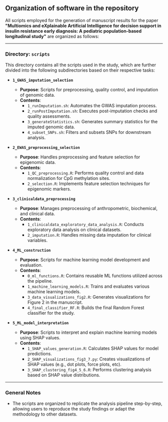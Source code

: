 
## Organization of software in the repository

All scripts employed for the generation of manuscript results for the paper **"Multiomics and eXplainable Artificial Intelligence for decision support in insulin resistance early diagnosis: A pediatric population-based longitudinal study"** are organized as follows:

---

### **Directory: `scripts`**
This directory contains all the scripts used in the study, which are further divided into the following subdirectories based on their respective tasks:

- **`1_GWAS_imputation_selection`**  
  - **Purpose**: Scripts for preprocessing, quality control, and imputation of genomic data.  
  - **Contents**:  
    - `1_runImputation.sh`: Automates the GWAS imputation process.  
    - `2_runPostImputation.sh`: Executes post-imputation checks and quality assessments.  
    - `3_generateStatistics.sh`: Generates summary statistics for the imputed genomic data.  
    - `4_subset_SNPs.sh`: Filters and subsets SNPs for downstream analysis.

- **`2_EWAS_preprocessing_selection`**  
  - **Purpose**: Handles preprocessing and feature selection for epigenomic data.  
  - **Contents**:  
    - `1_QC_preprocessing.R`: Performs quality control and data normalization for CpG methylation sites.  
    - `2_selection.R`: Implements feature selection techniques for epigenomic markers.  

- **`3_clinicaldata_preprocessing`**  
  - **Purpose**: Manages preprocessing of anthropometric, biochemical, and clinical data.  
  - **Contents**:  
    - `1_clinicaldata_exploratory_data_analysis.R`: Conducts exploratory data analysis on clinical datasets.  
    - `2_imputation.R`: Handles missing data imputation for clinical variables.  

- **`4_ML_construction`**  
  - **Purpose**: Scripts for machine learning model development and evaluation.  
  - **Contents**:  
    - `0_ml_functions.R`: Contains reusable ML functions utilized across the pipeline.  
    - `1_machine_learning_models.R`: Trains and evaluates various machine learning models.  
    - `3_data_visualizations_fig2.R`: Generates visualizations for Figure 2 in the manuscript.  
    - `4_final_classifier_RF.R`: Builds the final Random Forest classifier for the study.  

- **`5_ML_model_interpretation`**  
  - **Purpose**: Scripts to interpret and explain machine learning models using SHAP values.  
  - **Contents**:  
    - `1_SHAP_values_generation.R`: Calculates SHAP values for model predictions.  
    - `2_SHAP_visualizations_fig3_7.py`: Creates visualizations of SHAP values (e.g., dot plots, force plots, etc).  
    - `3_SHAP_clustering_fig4_5_6.R`: Performs clustering analysis based on SHAP value distributions.  

---

### **General Notes**
- The scripts are organized to replicate the analysis pipeline step-by-step, allowing users to reproduce the study findings or adapt the methodology to other datasets.
